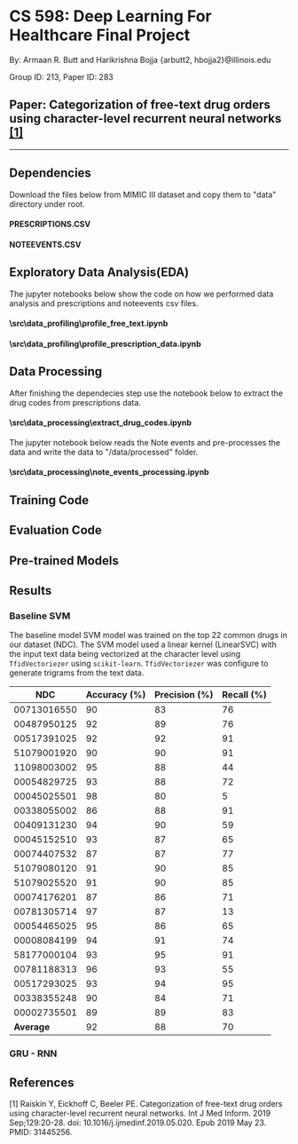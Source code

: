 # CS 598: Deep Learning For Healthcare Final Project

By: Armaan R. Butt and Harikrishna Bojja
{arbutt2, hbojja2}@illinois.edu

Group ID: 213, Paper ID: 283

## Paper: Categorization of free-text drug orders using character-level recurrent neural networks [[1]](#1)

---

## Dependencies

Download the files below from MIMIC III dataset and copy them to "data" directory under root.

#### PRESCRIPTIONS.CSV
#### NOTEEVENTS.CSV


## Exploratory Data Analysis(EDA)

The jupyter notebooks below show the code on how we performed data analysis and prescriptions and noteevents csv files.

#### \src\data_profiling\profile_free_text.ipynb
#### \src\data_profiling\profile_prescription_data.ipynb


## Data Processing

After finishing the dependecies step use the notebook below to extract the drug codes from prescriptions data.


#### \src\data_processing\extract_drug_codes.ipynb


The jupyter notebook below reads the Note events and pre-processes the data and write the data to "/data/processed" folder.

####  \src\data_processing\note_events_processing.ipynb

## Training Code

## Evaluation Code

## Pre-trained Models

## Results

### Baseline SVM

The baseline model SVM model was trained on the top 22 common drugs in our dataset (NDC). The SVM model used a linear kernel (LinearSVC) with the input text data being vectorized at the character level using `TfidVectoriezer` using `scikit-learn`. `TfidVectoriezer` was configure to generate trigrams from the text data.

| NDC         | Accuracy (%) | Precision (%) | Recall (%) |
| ----------- | ------------ | ------------- | ---------- |
| 00713016550 | 90           | 83            | 76         |
| 00487950125 | 92           | 89            | 76         |
| 00517391025 | 92           | 92            | 91         |
| 51079001920 | 90           | 90            | 91         |
| 11098003002 | 95           | 88            | 44         |
| 00054829725 | 93           | 88            | 72         |
| 00045025501 | 98           | 80            | 5          |
| 00338055002 | 86           | 88            | 91         |
| 00409131230 | 94           | 90            | 59         |
| 00045152510 | 93           | 87            | 65         |
| 00074407532 | 87           | 87            | 77         |
| 51079080120 | 91           | 90            | 85         |
| 51079025520 | 91           | 90            | 85         |
| 00074176201 | 87           | 86            | 71         |
| 00781305714 | 97           | 87            | 13         |
| 00054465025 | 95           | 86            | 65         |
| 00008084199 | 94           | 91            | 74         |
| 58177000104 | 93           | 95            | 91         |
| 00781188313 | 96           | 93            | 55         |
| 00517293025 | 93           | 94            | 95         |
| 00338355248 | 90           | 84            | 71         |
| 00002735501 | 89           | 89            | 83         |
| **Average** | 92           | 88            | 70         |

### GRU - RNN

## References

<a id="1">[1]</a>
Raiskin Y, Eickhoff C, Beeler PE. Categorization of free-text drug orders using character-level recurrent neural networks. Int J Med Inform. 2019 Sep;129:20-28. doi: 10.1016/j.ijmedinf.2019.05.020. Epub 2019 May 23. PMID: 31445256.
